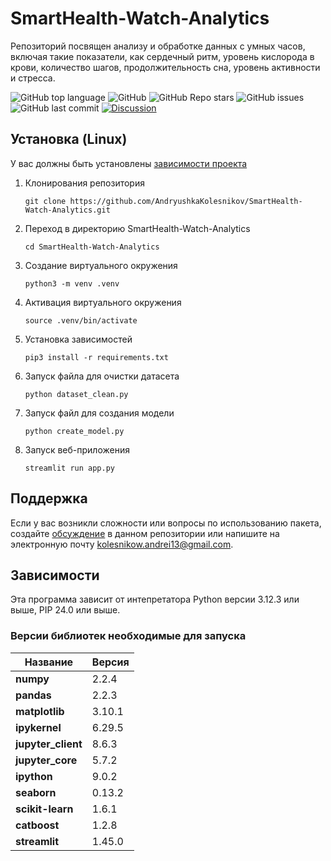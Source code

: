 # SmartHealth-Watch-Analytics
Репозиторий посвящен анализу и обработке данных с умных часов, включая такие показатели, как сердечный ритм, уровень кислорода в крови, количество шагов, продолжительность сна, уровень активности и стресса.
<!--Блок информации о репозитории в бейджах-->
![GitHub top language](https://img.shields.io/github/languages/top/AndryushkaKolesnikov/SmartHealth-Watch-Analytics)
![GitHub](https://img.shields.io/github/license/AndryushkaKolesnikov/SmartHealth-Watch-Analytics)
![GitHub Repo stars](https://img.shields.io/github/stars/AndryushkaKolesnikov/SmartHealth-Watch-Analytics)
![GitHub issues](https://img.shields.io/github/issues/AndryushkaKolesnikov/SmartHealth-Watch-Analytics)
![GitHub last commit](https://img.shields.io/github/last-commit/AndryushkaKolesnikov/SmartHealth-Watch-Analytics)
[![Discussion](https://img.shields.io/badge/Discuss-Issues-blue?logo=github)](https://github.com/AndryushkaKolesnikov/SmartHealth-Watch-Analytics/issues/new/choose)
<!--Установка-->
## Установка (Linux)
У вас должны быть установлены [зависимости проекта](https://github.com/AndryushkaKolesnikov/SmartHealth-Watch-Analytics#зависимости)

1. Клонирования репозитория
   
   ```git clone https://github.com/AndryushkaKolesnikov/SmartHealth-Watch-Analytics.git```
2. Переход в директорию SmartHealth-Watch-Analytics
   
   ```cd SmartHealth-Watch-Analytics```
   
3. Создание виртуального окружения

   ```python3 -m venv .venv```

4. Активация виртуального окружения

   ```source .venv/bin/activate```

5. Установка зависимостей

   ```pip3 install -r requirements.txt```

6. Запуск файла для очистки датасета

   ```python dataset_clean.py```

7. Запуск файл для создания модели

   ```python create_model.py```

8. Запуск веб-приложения

   ```streamlit run app.py```
<!--Поддержка-->
## Поддержка
Если у вас возникли сложности или вопросы по использованию пакета, создайте 
[обсуждение](https://github.com/AndryushkaKolesnikov/SmartHealth-Watch-Analytics/issues/new/choose) в данном репозитории или напишите на электронную почту <kolesnikow.andrei13@gmail.com>.

<!--зависимости-->
## Зависимости
Эта программа зависит от интепретатора Python версии 3.12.3 или выше, PIP 24.0 или выше.
### Версии библиотек необходимые для запуска
| Название              |  Версия     |
|-----------------------|-------------|
| **numpy**             | 2.2.4       |
| **pandas**            | 2.2.3       |
| **matplotlib**        | 3.10.1      |
| **ipykernel**         | 6.29.5      |
| **jupyter_client**    | 8.6.3       |
| **jupyter_core**      | 5.7.2       |
| **ipython**           | 9.0.2       |
| **seaborn**           | 0.13.2      |
| **scikit-learn**      | 1.6.1       | 
| **catboost**          | 1.2.8       |
| **streamlit**         | 1.45.0      |